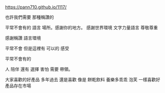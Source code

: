 https://pann710.github.io/1117/


也許我們需要 那種稱讚的

平常不會有的 語言 場所。感謝你的地方。
感謝世界環境 文字力量語言 尊敬尊重

感謝稱讚 語言環境

平常不會
但是這裡有 可以的
感受


平常不會有的

人 陪伴 還有 選擇
害怕 需要 帶領。


大家喜歡的好產品 多年過去 還是喜歡
像是 餅乾飲料 養樂多乖乖 泡芙
一樣喜歡好產品存在市場
